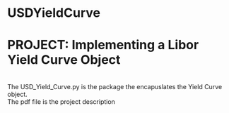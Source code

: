 # USDYieldCurve
# PROJECT: Implementing a Libor Yield Curve Object
<br>
The USD_Yield_Curve.py is the package the encapuslates the Yield Curve object.
<br>
The pdf file is the project description
